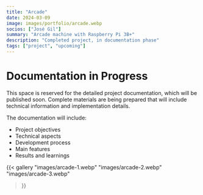 ```yaml
---
title: "Arcade"
date: 2024-03-09
image: images/portfolio/arcade.webp
socios: ["José Gil"]
summary: "Arcade machine with Raspberry Pi 3B+"
description: "Completed project, in documentation phase"
tags: ["project", "upcoming"]
---
```


# Documentation in Progress

This space is reserved for the detailed project documentation, which will be published soon. Complete materials are being prepared that will include technical information and implementation details.

The documentation will include:
- Project objectives
- Technical aspects
- Development process
- Main features
- Results and learnings

{{< gallery
"images/arcade-1.webp"
"images/arcade-2.webp"
"images/arcade-3.webp"
>}}